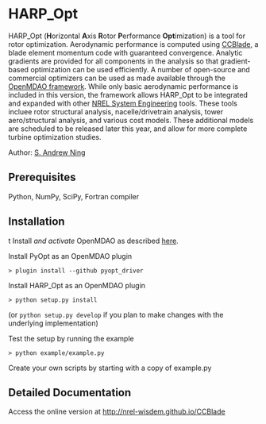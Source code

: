 # HARP_Opt

HARP_Opt (**H**orizontal **A**xis **R**otor **P**erformance **Opt**imization) is a tool for rotor optimization.  Aerodynamic performance is computed using [CCBlade](http://wind.nrel.gov/designcodes/simulators/ccblade/), a blade element momentum code with guaranteed convergence.  Analytic gradients are provided for all components in the analysis so that gradient-based optimization can be used efficiently.  A number of open-source and commercial optimizers can be used as made available through the [OpenMDAO framework](http://openmdao.org/).  While only basic aerodynamic performance is included in this version, the framework allows HARP_Opt to be integrated and expanded with other [NREL System Engineering](http://www.nrel.gov/wind/systems_engineering.html) tools.  These tools incluee rotor structural analysis, nacelle/drivetrain analysis, tower aero/structural analysis, and various cost models.  These additional models are scheduled to be released later this year, and allow for more complete turbine optimization studies.

Author: [S. Andrew Ning](mailto:andrew.ning@nrel.gov)

<!-- ## User Information

If you came to this page directly without going through the NWTC Information Portal, **we would appreciate if you could [report your user information](http://wind.nrel.gov/designcodes/simulators/ccblade/downloaders/CCBlade_github_redirect.html) before cloning the repository**.  We use this information in order to allocate resources for supporting our software, and to notify users of critical updates.
 -->

## Prerequisites

Python, NumPy, SciPy, Fortran compiler

## Installation

t
Install *and activate* OpenMDAO as described [here](http://openmdao.org/docs/getting-started/install.html).  

Install PyOpt as an OpenMDAO plugin

    > plugin install --github pyopt_driver

Install HARP_Opt as an OpenMDAO plugin

    > python setup.py install

(or ``python setup.py develop`` if you plan to make changes with the underlying implementation)

Test the setup by running the example

    > python example/example.py

Create your own scripts by starting with a copy of example.py



<!-- ## Run Unit Tests

To check if installation was successful, run the unit tests

    $ python test/test_ccblade.py
    $ python test/test_gradients.py
 -->
## Detailed Documentation

Access the online version at <http://nrel-wisdem.github.io/CCBlade>


